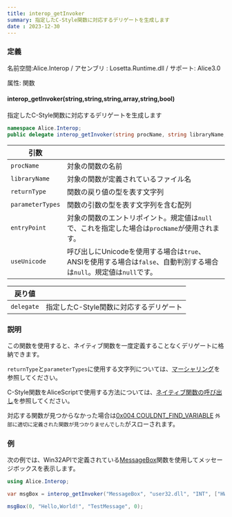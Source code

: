 ```yaml
---
title: interop_getInvoker
summary: 指定したC-Style関数に対応するデリゲートを生成します
date : 2023-12-30
---
```


### 定義
名前空間:Alice.Interop / アセンブリ : Losetta.Runtime.dll / サポート: Alice3.0

属性: 関数

#### interop_getInvoker(string,string,string,array,string,bool)

指定したC-Style関数に対応するデリゲートを生成します

```cs title="AliceScript"
namespace Alice.Interop;
public delegate interop_getInvoker(string procName, string libraryName, string returnType, array parameterTypes, string entryPoint = null, bool? useUnicode = null);
```

|引数| |
|-|-|
|`procName`|対象の関数の名前|
|`libraryName`|対象の関数が定義されているファイル名|
|`returnType`|関数の戻り値の型を表す文字列|
|`parameterTypes`|関数の引数の型を表す文字列を含む配列|
|`entryPoint`|対象の関数のエントリポイント。規定値は`null`で、これを指定した場合は`procName`が使用されます。|
|`useUnicode`|呼び出しにUnicodeを使用する場合は`true`、ANSIを使用する場合は`false`、自動判別する場合は`null`。規定値は`null`です。|

|戻り値| |
|---|---|
|`delegate`|指定したC-Style関数に対応するデリゲート|

### 説明
この関数を使用すると、ネイティブ関数を一度定義することなくデリゲートに格納できます。

`returnType`と`parameterTypes`に使用する文字列については、[マーシャリング](../../../interop/marshaling.md)を参照してください。

C-Style関数をAliceScriptで使用する方法については、[ネイティブ関数の呼び出し](../../../interop/call-native-functions.md)を参照してください。

対応する関数が見つからなかった場合は[0x004 COULDNT_FIND_VARIABLE](../../../exceptions/0x004.md) `外部に適切に定義された関数が見つかりませんでした`がスローされます。

### 例
次の例では、Win32APIで定義されている[MessageBox](https://learn.microsoft.com/en-us/windows/win32/api/winuser/nf-winuser-messagebox)関数を使用してメッセージボックスを表示します。

```cs title="AliceScript"
using Alice.Interop;

var msgBox = interop_getInvoker("MessageBox", "user32.dll", "INT", ["HWND", "LPCTSTR", "LPCTSTR", "UINT"], "MessageBoxW", true);

msgBox(0, "Hello,World!", "TestMessage", 0);
```